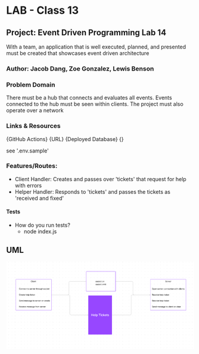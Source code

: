 # LAB - Class 13

## Project: Event Driven Programming Lab 14

With a team, an application that is well executed, planned, and presented must be created that showcases event driven architecture

### Author: Jacob Dang, Zoe Gonzalez, Lewis Benson

### Problem Domain

There must be a hub that connects and evaluates all events. Events connected to the hub must be seen within clients. The project must also operate over a network

### Links & Resources

{GitHub Actions} {URL}
{Deployed Database} {}

see '.env.sample'

### Features/Routes:

- Client Handler: Creates and passes over 'tickets' that request for help with errors
- Helper Handler: Responds to 'tickets' and passes the tickets as 'received and fixed'

#### Tests

- How do you run tests?
  - node index.js

## UML

![UML](./images/socket14.PNG)
